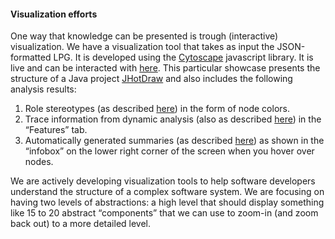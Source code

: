 #### Visualization efforts

One way that knowledge can be presented is trough (interactive) visualization. We have a visualization tool that takes as input the JSON-formatted LPG. It is developed using the [Cytoscape](https://js.cytoscape.org) javascript library. It is live and can be interacted with [here](https://rsatrioadi.github.io/classviz/?p=jhotdraw-trc-sum-rs). This particular showcase presents the structure of a Java project [JHotDraw](../../../jhotdraw/tree/5.1-clean) and also includes the following analysis results:

1. Role stereotypes (as described [here](/classifiers.md)) in the form of node colors.
2. Trace information from dynamic analysis (also as described [here](/classifiers.md)) in the “Features” tab.
3. Automatically generated summaries (as described [here](/summarizer.md)) as shown in the “infobox” on the lower right corner of the screen when you hover over nodes.

We are actively developing visualization tools to help software developers understand the structure of a complex software system. We are focusing on having two levels of abstractions: a high level that should display something like 15 to 20 abstract “components” that we can use to zoom-in (and zoom back out) to a more detailed level.
